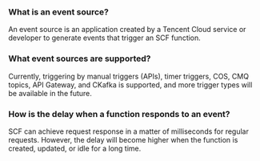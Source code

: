 ### What is an event source?

An event source is an application created by a Tencent Cloud service or developer to generate events that trigger an SCF function.

### What event sources are supported?

Currently, triggering by manual triggers (APIs), timer triggers, COS, CMQ topics, API Gateway, and CKafka is supported, and more trigger types will be available in the future.


### How is the delay when a function responds to an event?

SCF can achieve request response in a matter of milliseconds for regular requests. However, the delay will become higher when the function is created, updated, or idle for a long time.
